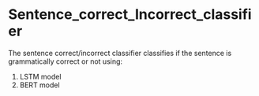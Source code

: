 # Sentence_correct_Incorrect_classifier

The sentence correct/incorrect classifier classifies if the sentence is grammatically correct or not using:
1. LSTM model
2. BERT model
